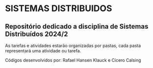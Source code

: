 # SISTEMAS DISTRIBUIDOS

## Repositório dedicado a disciplina de Sistemas Distribuídos 2024/2

As tarefas e atividades estarão organizadas por pastas, cada pasta representará uma atividade ou tarefa.

Códigos desenvolvidos por: Rafael Hansen Klauck e Cícero Calsing
